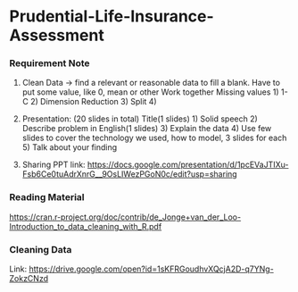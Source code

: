 # Prudential-Life-Insurance-Assessment
### Requirement Note
1. Clean Data -> find a relevant or reasonable data to fill a blank. Have to put some value, like 0, mean
or other
Work together
Missing values 1)
1-C 2)
Dimension Reduction 3)
Split 4)

2. Presentation: (20 slides in total)
Title(1 slides) 1)
Solid speech 2)
Describe problem in English(1 slides) 3)
Explain the data 4)
Use few slides to cover the technology we used, how to model, 3 slides for each 5)
Talk about your finding 

3. Sharing PPT link: https://docs.google.com/presentation/d/1pcEVaJTIXu-Fsb6Ce0tuAdrXnrG__9OsLIWezPGoN0c/edit?usp=sharing

### Reading Material
https://cran.r-project.org/doc/contrib/de_Jonge+van_der_Loo-Introduction_to_data_cleaning_with_R.pdf

### Cleaning Data 
Link: https://drive.google.com/open?id=1sKFRGoudhvXQcjA2D-q7YNg-ZokzCNzd
